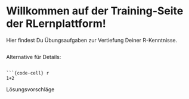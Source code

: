 # Willkommen auf der Training-Seite der RLernplattform!

Hier findest Du Übungsaufgaben zur Vertiefung Deiner R-Kenntnisse.

```{tableofcontents}
```

Alternative für Details:

```{toggle}

```{code-cell} r
1+2
````
Lösungsvorschläge
```